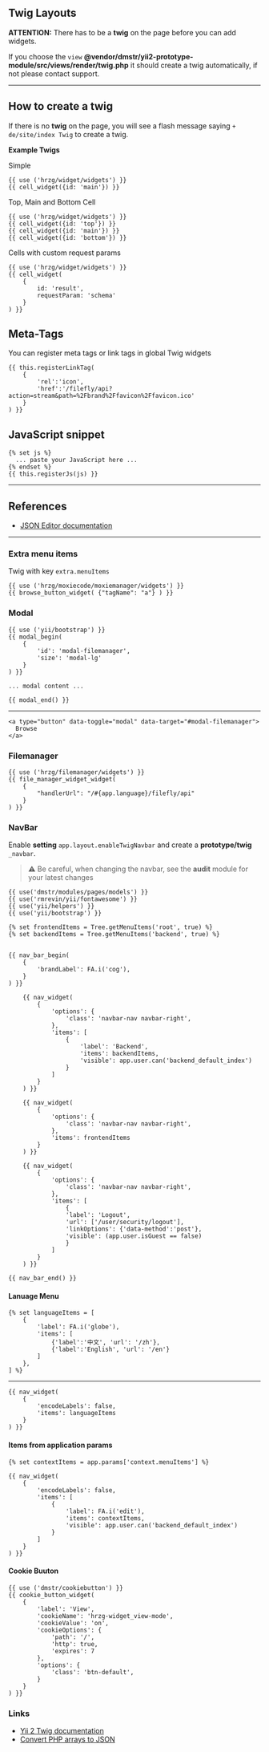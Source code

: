 ## Twig Layouts



**ATTENTION:** There has to be a  **twig** on the page before you can add widgets.

If you choose the `view` **@vendor/dmstr/yii2-prototype-module/src/views/render/twig.php** it should create a twig automatically, if not please contact support.

___

    
## How to create a twig

If there is no **twig** on the page, you will see a flash message saying `+ de/site/index Twig` to create a twig.

**Example Twigs**

Simple

    {{ use ('hrzg/widget/widgets') }}
    {{ cell_widget({id: 'main'}) }}
    
Top, Main and Bottom Cell

    {{ use ('hrzg/widget/widgets') }}
    {{ cell_widget({id: 'top'}) }}
    {{ cell_widget({id: 'main'}) }}
    {{ cell_widget({id: 'bottom'}) }}

Cells with custom request params 

    {{ use ('hrzg/widget/widgets') }}
    {{ cell_widget(
        {
            id: 'result',
            requestParam: 'schema'
        }
    ) }}


## Meta-Tags

You can register meta tags or link tags in global Twig widgets

    {{ this.registerLinkTag(
        {
            'rel':'icon',
            'href':'/filefly/api?action=stream&path=%2Fbrand%2Ffavicon%2Ffavicon.ico'
        }
    ) }}


## JavaScript snippet

    
    {% set js %}
      ... paste your JavaScript here ...
    {% endset %}
    {{ this.registerJs(js) }}

___

## References

- [JSON Editor documentation](https://github.com/jdorn/json-editor)




----


### Extra menu items

Twig with key `extra.menuItems`

    {{ use ('hrzg/moxiecode/moxiemanager/widgets') }}
    {{ browse_button_widget( {"tagName": "a"} ) }}

    
### Modal
    
    {{ use ('yii/bootstrap') }}
    {{ modal_begin(
        {
            'id': 'modal-filemanager',
            'size': 'modal-lg'
        }
    ) }}

    ... modal content ...
    
    {{ modal_end() }}
    
---    
    
    <a type="button" data-toggle="modal" data-target="#modal-filemanager">
      Browse
    </a>

### Filemanager
    
    {{ use ('hrzg/filemanager/widgets') }}
    {{ file_manager_widget_widget(
        {
            "handlerUrl": "/#{app.language}/filefly/api"
        }
    ) }}

    
### NavBar

Enable **setting** `app.layout.enableTwigNavbar` and create a **prototype/twig** `_navbar`.
   
> :warning: Be careful, when changing the navbar, see the **audit** module for your latest changes   
    
    {{ use('dmstr/modules/pages/models') }}
    {{ use('rmrevin/yii/fontawesome') }}
    {{ use('yii/helpers') }}
    {{ use('yii/bootstrap') }}
    
    {% set frontendItems = Tree.getMenuItems('root', true) %}
    {% set backendItems = Tree.getMenuItems('backend', true) %}
    
    
    {{ nav_bar_begin(
        {
            'brandLabel': FA.i('cog'),
        }
    ) }}
    
        {{ nav_widget(
            {
                'options': {
                    'class': 'navbar-nav navbar-right',
                },
                'items': [
                    {
                        'label': 'Backend',
                        'items': backendItems,
                        'visible': app.user.can('backend_default_index')
                    }
                ]
            }
        ) }}
    
        {{ nav_widget(
            {
                'options': {
                    'class': 'navbar-nav navbar-right',
                },
                'items': frontendItems
            }
        ) }}
        
        {{ nav_widget(
            {
                'options': {
                    'class': 'navbar-nav navbar-right',
                },
                'items': [
                    {
                    'label': 'Logout',
                    'url': ['/user/security/logout'],
                    'linkOptions': {'data-method':'post'},
                    'visible': (app.user.isGuest == false)
                    }
                ]
            }
        ) }}
    
    {{ nav_bar_end() }}

#### Lanuage Menu

    {% set languageItems = [
        {
            'label': FA.i('globe'),
            'items': [
                {'label':'中文', 'url': '/zh'},
                {'label':'English', 'url': '/en'}
            ]
        },
    ] %}

---

    {{ nav_widget(
        {
            'encodeLabels': false,
            'items': languageItems
        }
    ) }}

#### Items from application params

    {% set contextItems = app.params['context.menuItems'] %}
    
    {{ nav_widget(
        {
            'encodeLabels': false,
            'items': [
                {
                    'label': FA.i('edit'),
                    'items': contextItems,
                    'visible': app.user.can('backend_default_index')
                }
            ]
        }
    ) }}

#### Cookie Buuton
    
    {{ use ('dmstr/cookiebutton') }}
    {{ cookie_button_widget(
        {
            'label': 'View',
            'cookieName': 'hrzg-widget_view-mode',
            'cookieValue': 'on',
            'cookieOptions': {
                'path': '/',
                'http': true,
                'expires': 7
            },
            'options': {
                'class': 'btn-default',
            }
        }
    ) }}

    
### Links

- [Yii 2 Twig documentation](https://github.com/yiisoft/yii2-twig/blob/master/docs/guide/README.md)
- [Convert PHP arrays to JSON](http://php.fnlist.com/php/json_encode)